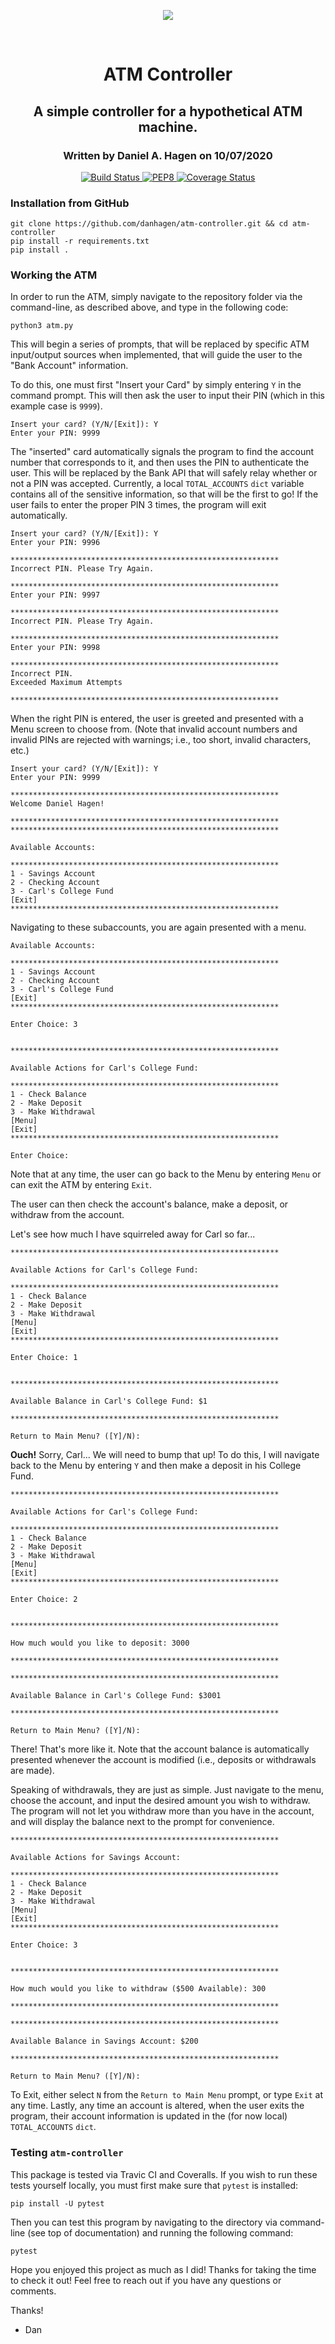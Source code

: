 <p align=center>
    <img src="https://www.pinclipart.com/picdir/big/390-3905072_atm-png-graphic-design-clipart.png">
</p>
</br>
<h1 align="center"> ATM Controller</h1>
<h2 align="center">A simple controller for a hypothetical ATM machine.</h2>
<h3 align="center">Written by Daniel A. Hagen on 10/07/2020</h3>

<p align="center">
    <a href="https://travis-ci.com/danhagen/atm-controller">
        <img src="https://travis-ci.com/danhagen/atm-controller.svg?branch=main" alt="Build Status"
    </a>
    <a href="https://www.python.org/dev/peps/pep-0008/">
        <img src="https://img.shields.io/badge/code%20style-pep8-green.svg" alt="PEP8">
    </a>
    <a href="https://coveralls.io/github/danhagen/atm-controller?branch=main&service=github">
        <img src="https://coveralls.io/repos/github/danhagen/atm-controller/badge.svg?branch=main&service=github" alt="Coverage Status">
    </a>
</p>

### Installation from GitHub
```
git clone https://github.com/danhagen/atm-controller.git && cd atm-controller
pip install -r requirements.txt
pip install .
```

### Working the ATM
In order to run the ATM, simply navigate to the repository folder via the command-line, as described above, and type in the following code:

```
python3 atm.py
```

This will begin a series of prompts, that will be replaced by specific ATM input/output sources when implemented, that will guide the user to the "Bank Account" information.

To do this, one must first "Insert your Card" by simply entering `Y` in the command prompt. This will then ask the user to input their PIN (which in this example case is `9999`).

```
Insert your card? (Y/N/[Exit]): Y
Enter your PIN: 9999
```

The "inserted" card automatically signals the program to find the account number that corresponds to it, and then uses the PIN to authenticate the user. This will be replaced by the Bank API that will safely relay whether or not a PIN was accepted. Currently, a local `TOTAL_ACCOUNTS` `dict` variable contains all of the sensitive information, so that will be the first to go! If the user fails to enter the proper PIN 3 times, the program will exit automatically.

```
Insert your card? (Y/N/[Exit]): Y
Enter your PIN: 9996

************************************************************
Incorrect PIN. Please Try Again.

************************************************************
Enter your PIN: 9997

************************************************************
Incorrect PIN. Please Try Again.

************************************************************
Enter your PIN: 9998

************************************************************
Incorrect PIN.
Exceeded Maximum Attempts

************************************************************
```

When the right PIN is entered, the user is greeted and presented with a Menu screen to choose from. (Note that invalid account numbers and invalid PINs are rejected with warnings; i.e., too short, invalid characters, etc.)

```
Insert your card? (Y/N/[Exit]): Y
Enter your PIN: 9999

************************************************************
Welcome Daniel Hagen!

************************************************************
************************************************************

Available Accounts:

************************************************************
1 - Savings Account
2 - Checking Account
3 - Carl's College Fund
[Exit]
************************************************************
```

Navigating to these subaccounts, you are again presented with a menu.

```
Available Accounts:

************************************************************
1 - Savings Account
2 - Checking Account
3 - Carl's College Fund
[Exit]
************************************************************

Enter Choice: 3


************************************************************

Available Actions for Carl's College Fund:

************************************************************
1 - Check Balance
2 - Make Deposit
3 - Make Withdrawal
[Menu]
[Exit]
************************************************************

Enter Choice:
```
Note that at any time, the user can go back to the Menu by entering `Menu` or can exit the ATM by entering `Exit`.

The user can then check the account's balance, make a deposit, or withdraw from the account.

Let's see how much I have squirreled away for Carl so far...

```
************************************************************

Available Actions for Carl's College Fund:

************************************************************
1 - Check Balance
2 - Make Deposit
3 - Make Withdrawal
[Menu]
[Exit]
************************************************************

Enter Choice: 1


************************************************************

Available Balance in Carl's College Fund: $1

************************************************************

Return to Main Menu? ([Y]/N):
```

<b>Ouch!</b> Sorry, Carl... We will need to bump that up! To do this, I will navigate back to the Menu by entering `Y` and then make a deposit in his College Fund.

```
************************************************************

Available Actions for Carl's College Fund:

************************************************************
1 - Check Balance
2 - Make Deposit
3 - Make Withdrawal
[Menu]
[Exit]
************************************************************

Enter Choice: 2


************************************************************

How much would you like to deposit: 3000

************************************************************

************************************************************

Available Balance in Carl's College Fund: $3001

************************************************************

Return to Main Menu? ([Y]/N):
```

There! That's more like it. Note that the account balance is automatically presented whenever the account is modified (i.e., deposits or withdrawals are made).

Speaking of withdrawals, they are just as simple. Just navigate to the menu, choose the account, and input the desired amount you wish to withdraw. The program will not let you withdraw more than you have in the account, and will display the balance next to the prompt for convenience.

```
************************************************************

Available Actions for Savings Account:

************************************************************
1 - Check Balance
2 - Make Deposit
3 - Make Withdrawal
[Menu]
[Exit]
************************************************************

Enter Choice: 3


************************************************************

How much would you like to withdraw ($500 Available): 300

************************************************************

************************************************************

Available Balance in Savings Account: $200

************************************************************

Return to Main Menu? ([Y]/N):
```

To Exit, either select `N` from the `Return to Main Menu` prompt, or type `Exit` at any time. Lastly, any time an account is altered, when the user exits the program, their account information is updated in the (for now local) `TOTAL_ACCOUNTS` `dict`.


### Testing `atm-controller`

This package is tested via Travic CI and Coveralls. If you wish to run these tests yourself locally, you must first make sure that `pytest` is installed:

```
pip install -U pytest
```

Then you can test this program by navigating to the directory via command-line (see top of documentation) and running the following command:

```
pytest
```

Hope you enjoyed this project as much as I did! Thanks for taking the time to check it out! Feel free to reach out if you have any questions or comments.

Thanks!

- Dan
